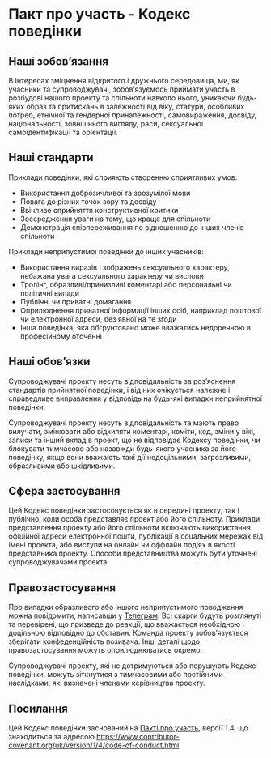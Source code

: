 
# Пакт про участь - Кодекс поведінки

## Наші зобовʼязання

В інтересах зміцнення відкритого і дружнього середовища, ми, як учасники та
супроводжувачі, зобовʼязуємось приймати участь в розбудові нашого проекту та
спільноти навколо нього, уникаючи будь-яких образ та притискань в залежності
від віку, статури, особливих потреб, етнічної та гендерної приналежності,
самовираження, досвіду, національності, зовнішнього вигляду, раси, сексуальної
самоідентифікації та орієнтації.

## Наші стандарти

Приклади поведінки, які сприяють створенню сприятливих умов:

* Використання доброзичливої та зрозумілої мови
* Повага до різних точок зору та досвіду
* Ввічливе сприйняття конструктивної критики
* Зосередження уваги на тому, що краще для спільноти
* Демонстрація співпереживання по відношенню до інших членів спільноти

Приклади неприпустимої поведінки до інших учасників:

* Використання виразів і зображень сексуального характеру, небажана увага
сексуального характеру чи вислови
* Тролінг, образливі/принизливі коментарі або персональні чи політичні
випади
* Публічні чи приватні домагання
* Оприлюднення приватної інформації інших осіб, наприклад поштової чи
електронної адреси, без явної на те згоди
* Інша поведінка, яка обґрунтовано може вважатись недоречною в професійному оточенні

## Наші обовʼязки

Супроводжувачі проекту несуть відповідальність за розʼяснення стандартів
прийнятної поведінки, і від них очікується належне і справедливе
виправлення у відповідь на будь-які випадки неприйнятної поведінки.

Супроводжувачі проекту несуть відповідальність та мають право вилучати,
змінювати або відхиляти коментарі, коміти, код, зміни у вікі, записи
та інший вклад в проект, що не відповідає Кодексу поведінки, чи блокувати
тимчасово або назавжди будь-якого учасника за його поведінку, якщо вони
вважають такі дії недоцільними, загрозливими, образливими або шкідливими.

## Сфера застосування

Цей Кодекс поведінки застосовується як в середині проекту, так і публічно,
коли особа представляє проект або його спільноту. Приклади представлення
проекту або його спільноти включають використання офіційної адреси
електронної пошти, публікації в соцальних мережах від імені проекта, або виступи
на онлайн чи оффлайн подіях в якості представника проекту. Способи
представництва можуть бути уточнені супроводжувачами проекта.

## Правозастосування

Про випадки образливого або іншого неприпустимого поводження можна повідомити,
написавши у [Телеграм](https://t.me/searga). Всі скарги
будуть розглянуті та перевірені, що призведе до реакції, що вважається
необхідною і доцільною відповідно до обставин. Команда проекту зобовʼязується
зберігати конфеденційність позивача. Інші деталі щодо правозастосування можуть
оприлюднюватись окремо.

Супроводжувачі проекту, які не дотримуються або порушують Кодекс поведінки,
можуть зіткнутися з тимчасовими або постійними наслідками, які визначені членами
керівництва проекту.

## Посилання

Цей Кодекс поведінки заснований на [Пакті про участь][homepage], версії 1.4,
що знаходиться за адресою https://www.contributor-covenant.org/uk/version/1/4/code-of-conduct.html

[homepage]: https://www.contributor-covenant.org
